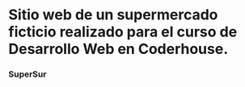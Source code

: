 # Sitio web de un supermercado ficticio realizado para el curso de Desarrollo Web en Coderhouse. 


### SuperSur